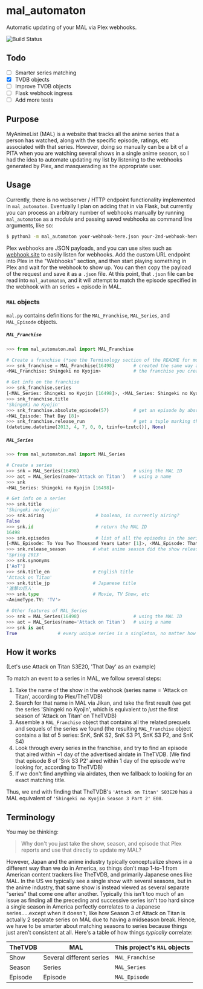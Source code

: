 # mal_automaton
Automatic updating of your MAL via Plex webhooks.

![Build Status](https://github.com/loganswartz/mal_automaton/workflows/Lint%20&amp;%20Test/badge.svg)

## Todo
- [ ] Smarter series matching
- [x] TVDB objects
- [ ] Improve TVDB objects
- [ ] Flask webhook ingress
- [ ] Add more tests

## Purpose
MyAnimeList (MAL) is a website that tracks all the anime series that a person has watched, along with the specific episode, ratings, etc associated with that series. However, doing so manually can be a bit of a PITA when you are watching several shows in a single anime season, so I had the idea to automate updating my list by listening to the webhooks generated by Plex, and masquerading as the appropriate user.

## Usage
Currently, there is no webserver / HTTP endpoint functionality implemented in `mal_automaton`. Eventually I plan on adding that in via Flask, but currently you can process an arbitrary number of webhooks manually by running `mal_automaton` as a module and passing saved webhooks as command line arguments, like so:
```bash
$ python3 -m mal_automaton your-webhook-here.json your-2nd-webhook-here.json
```
Plex webhooks are JSON payloads, and you can use sites such as [webhook.site](https://webhook.site/) to easily listen for webhooks. Add the custom URL endpoint into Plex in the "Webhooks" section, and then start playing something in Plex and wait for the webhook to show up. You can then copy the payload of the request and save it as a `.json` file. At this point, that `.json` file can be read into `mal_automaton`, and it will attempt to match the episode specified in the webhook with an series + episode in MAL.

### `MAL` objects
`mal.py` contains definitions for the `MAL_Franchise`, `MAL_Series`, and `MAL_Episode` objects.
##### `MAL_Franchise`
```python
>>> from mal_automaton.mal import MAL_Franchise

# Create a franchise (*see the Terminology section of the README for more info)
>>> snk_franchise = MAL_Franchise(16498)       # created the same way as a MAL_Series, either by name or MAL ID
<MAL_Franchise: Shingeki no Kyojin>            # the franchise you create will be whatever "franchise" the supplied series is a part of.

# Get info on the franchise
>>> snk_franchise.series
[<MAL_Series: Shingeki no Kyojin [16498]>, <MAL_Series: Shingeki no Kyojin Season 2 [25777]>, <MAL_Series: Shingeki no Kyojin Season 3 [35760]>, <MAL_Series: Shingeki no Kyojin Season 3 Part 2 [38524]>, <MAL_Series: Shingeki no Kyojin The Final Season [40028]>]
>>> snk_franchise.title
'Shingeki no Kyojin'
>>> snk_franchise.absolute_episode(57)         # get an episode by absolute numbering
<MAL_Episode: That Day [8]>
>>> snk_franchise.release_run                  # get a tuple marking the beginning and end of the franchise
(datetime.datetime(2013, 4, 7, 0, 0, tzinfo=tzutc()), None)
```

##### `MAL_Series`
```python
>>> from mal_automaton.mal import MAL_Series

# Create a series
>>> snk = MAL_Series(16498)                    # using the MAL ID
>>> aot = MAL_Series(name='Attack on Titan')   # using a name
>>> snk
<MAL_Series: Shingeki no Kyojin [16498]>

# Get info on a series
>>> snk.title
'Shingeki no Kyojin'
>>> snk.airing                   # boolean, is currently airing?
False
>>> snk.id                       # return the MAL ID
16498
>>> snk.episodes                 # list of all the episodes in the series
[<MAL_Episode: To You Two Thousand Years Later [1]>, <MAL_Episode: That Day [2]>, <MAL_Episode: Shining Dimly in the Midst of Despair [3]>, <MAL_Episode: Night of the Disbanding [4]>, <MAL_Episode: First Battle [5]>, <MAL_Episode: The World She Saw [6]>, <MAL_Episode: The Small Blade [7]>, <MAL_Episode: Hearing the Heartbeat [8]>, <MAL_Episode: The Left Arm's Trace [9]>, <MAL_Episode: Answer [10]>, <MAL_Episode: Idol [11]>, <MAL_Episode: Wound [12]>, <MAL_Episode: Primordial Desire [13]>, <MAL_Episode: Can't Look Into His Eyes [14]>, <MAL_Episode: Special Operations Squad [15]>, <MAL_Episode: What To Do Now [16]>, <MAL_Episode: The Female Titan [17]>, <MAL_Episode: The Forest of Giant Trees [18]>, <MAL_Episode: Bite [19]>, <MAL_Episode: Erwin Smith [20]>, <MAL_Episode: Crushing Blow [21]>, <MAL_Episode: The Defeated [22]>, <MAL_Episode: Smile [23]>, <MAL_Episode: Mercy [24]>, <MAL_Episode: Wall [25]>]
>>> snk.release_season          # what anime season did the show release in?
'Spring 2013'
>>> snk.synonyms
['AoT']
>>> snk.title_en                # English title
'Attack on Titan'
>>> snk.title_jp                # Japanese title
'進撃の巨人'
>>> snk.type                    # Movie, TV Show, etc
<AnimeType.TV: 'TV'>

# Other features of MAL_Series
>>> snk = MAL_Series(16498)                    # using the MAL ID
>>> aot = MAL_Series(name='Attack on Titan')   # using a name
>>> snk is aot
True               # every unique series is a singleton, no matter how or when it is created
```

## How it works
(Let's use Attack on Titan S3E20, 'That Day' as an example)

To match an event to a series in MAL, we follow several steps:
1. Take the name of the show in the webhook (series name = 'Attack on Titan', according to Plex/TheTVDB)
2. Search for that name in MAL via Jikan, and take the first result (we get the series 'Shingeki no Kyojin', which is equivalent to _just_ the first season of 'Attack on Titan' on TheTVDB)
3. Assemble a `MAL_Franchise` object that contains all the related prequels and sequels of the series we found (the resulting `MAL_Franchise` object contains a list of 5 series: SnK, SnK S2, SnK S3 P1, SnK S3 P2, and SnK S4)
4. Look through every series in the franchise, and try to find an episode that aired within ~1 day of the advertised airdate in TheTVDB. (We find that episode 8 of 'Snk S3 P2' aired within 1 day of the episode we're looking for, according to TheTVDB)
5. If we don't find anything via airdates, then we fallback to looking for an exact matching title.

Thus, we end with finding that TheTVDB's `'Attack on Titan' S03E20` has a MAL equivalent of `'Shingeki no Kyojin Season 3 Part 2' E08`.

## Terminology
You may be thinking:
> Why don't you just take the show, season, and episode that Plex reports and use that directly to update my MAL?

However, Japan and the anime industry typically conceptualize shows in a different way than we do in America, so things don't map 1-to-1 from American content trackers like TheTVDB, and primarily Japanese ones like MAL. In the US we typically see a single show with several seasons, but in the anime industry, that same show is instead viewed as several separate "series" that come one after another. Typically this isn't too much of an issue as finding all the preceding and successive series isn't too hard since a single season in America perfectly correlates to a Japanese series.....except when it doesn't, like how Season 3 of Attack on Titan is actually 2 separate series on MAL due to having a midseason break. Hence, we have to be smarter about matching seasons to series because things just aren't consistent at all. Here's a table of how things _typically_ correlate:

TheTVDB | MAL | This project's `MAL` objects
--------|-----|-----------------------------
Show | Several different series | `MAL_Franchise`
Season | Series | `MAL_Series`
Episode | Episode | `MAL_Episode`


